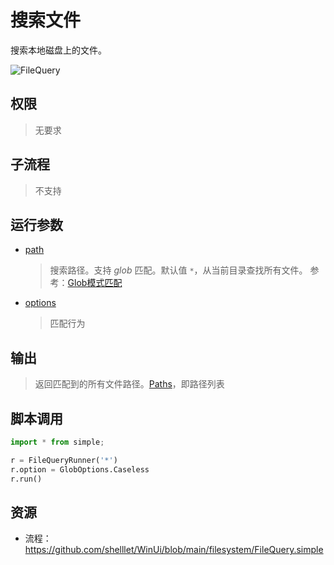 # 搜索文件 
搜索本地磁盘上的文件。

![FileQuery](./images/06.png ':size=90%')

## 权限
> 无要求
## 子流程
> 不支持


## 运行参数

* [path](./types/String.md)
  > 搜索路径。支持 *glob* 匹配。默认值 `*`，从当前目录查找所有文件。 参考：[Glob模式匹配](./introduction/workflow/glob.md)
* [options](./enums/GlobOptions.md)
  > 匹配行为


## 输出

> 返回匹配到的所有文件路径。[Paths](./types/Path.md)，即路径列表


## 脚本调用

```python
import * from simple;

r = FileQueryRunner('*')
r.option = GlobOptions.Caseless
r.run()
```

## 资源

* 流程：https://github.com/shelllet/WinUi/blob/main/filesystem/FileQuery.simple



